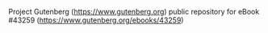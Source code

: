Project Gutenberg (https://www.gutenberg.org) public repository for eBook #43259 (https://www.gutenberg.org/ebooks/43259)
